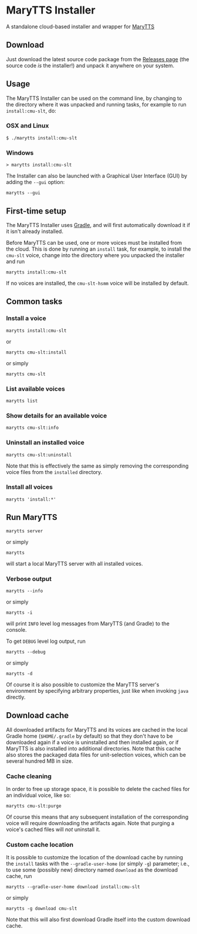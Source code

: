 # MaryTTS Installer

A standalone cloud-based installer and wrapper for
[MaryTTS](http://mary.dfki.de/)

## Download

Just download the latest source code package from the [Releases
page](https://github.com/marytts/marytts-installer/releases) (the source code
*is* the installer!) and unpack it anywhere on your system.

## Usage

The MaryTTS Installer can be used on the command line, by changing to the
directory where it was unpacked and running tasks, for example to run
`install:cmu-slt`, do:

### OSX and Linux

    $ ./marytts install:cmu-slt

### Windows

    > marytts install:cmu-slt

The Installer can also be launched with a Graphical User Interface (GUI) by
adding the `--gui` option:

    marytts --gui

## First-time setup

The MaryTTS Installer uses [Gradle](https://gradle.org/), and will first
automatically download it if it isn't already installed.

Before MaryTTS can be used, one or more voices must be installed from the cloud.
This is done by running an `install` task, for example, to install the `cmu-slt`
voice, change into the directory where you unpacked the installer and run

    marytts install:cmu-slt

If no voices are installed, the `cmu-slt-hsmm` voice will be installed by
default.

## Common tasks
### Install a voice

    marytts install:cmu-slt

or

    marytts cmu-slt:install

or simply

    marytts cmu-slt

### List available voices

    marytts list

### Show details for an available voice

    marytts cmu-slt:info

### Uninstall an installed voice

    marytts cmu-slt:uninstall

Note that this is effectively the same as simply removing the corresponding
voice files from the `installed` directory.
### Install all voices

    marytts 'install:*'

## Run MaryTTS

    marytts server

or simply

    marytts

will start a local MaryTTS server with all installed voices.

### Verbose output

    marytts --info

or simply

    marytts -i

will print `INFO` level log messages from MaryTTS (and Gradle) to the console.

To get `DEBUG` level log output, run

    marytts --debug

or simply

    marytts -d

Of course it is also possible to customize the MaryTTS server's environment by
specifying arbitrary properties, just like when invoking `java` directly.

## Download cache

All downloaded artifacts for MaryTTS and its voices are cached in the local
Gradle home (`$HOME/.gradle` by default) so that they don't have to be
downloaded again if a voice is uninstalled and then installed again, or if
MaryTTS is also installed into additional directories. Note that this cache also
stores the packaged data files for unit-selection voices, which can be several
hundred MB in size.

### Cache cleaning

In order to free up storage space, it is possible to delete the cached files for
an individual voice, like so:

    marytts cmu-slt:purge

Of course this means that any subsequent installation of the corresponding voice
will require downloading the artifacts again. Note that purging a voice's cached
files will *not* uninstall it.

### Custom cache location

It is possible to customize the location of the download cache by running the
`install` tasks with the `--gradle-user-home` (or simply `-g`) parameter; i.e.,
to use some (possibly new) directory named `download` as the download cache, run

    marytts --gradle-user-home download install:cmu-slt

or simply

    marytts -g download cmu-slt

Note that this will also first download Gradle itself into the custom download
cache.
